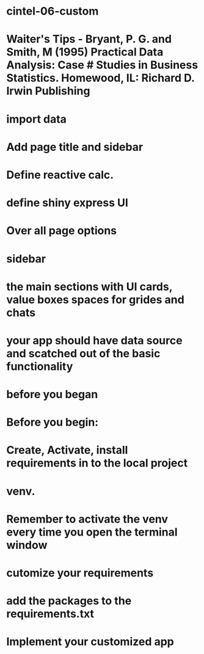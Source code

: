 # cintel-06-custom
# Waiter's Tips - Bryant, P. G. and Smith, M (1995) Practical Data Analysis: Case # Studies in Business Statistics. Homewood, IL: Richard D. Irwin Publishing


# import data

# Add page title and sidebar


# Define reactive calc.


# define shiny express UI

 # Over all page options
 # sidebar
 # the main sections with UI cards, value boxes spaces for grides and chats
# your app should have data source and scatched out of the basic functionality
# before you began

# Before you begin:
# Create, Activate, install requirements in to the local project
# venv.
# Remember to activate the venv every time you open the terminal window
# cutomize your requirements 
# add the packages to the requirements.txt
# Implement your customized app

